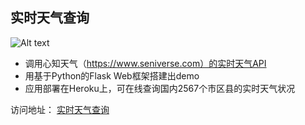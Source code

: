 ## 实时天气查询

![Alt text](http://opvilw9ip.bkt.clouddn.com/a%202017-07-05%20at%2012.39.54.png)
- 调用心知天气（https://www.seniverse.com）的实时天气API
- 用基于Python的Flask Web框架搭建出demo
- 应用部署在Heroku上，可在线查询国内2567个市区县的实时天气状况

访问地址： [实时天气查询](http://now-weather.herokuapp.com/)